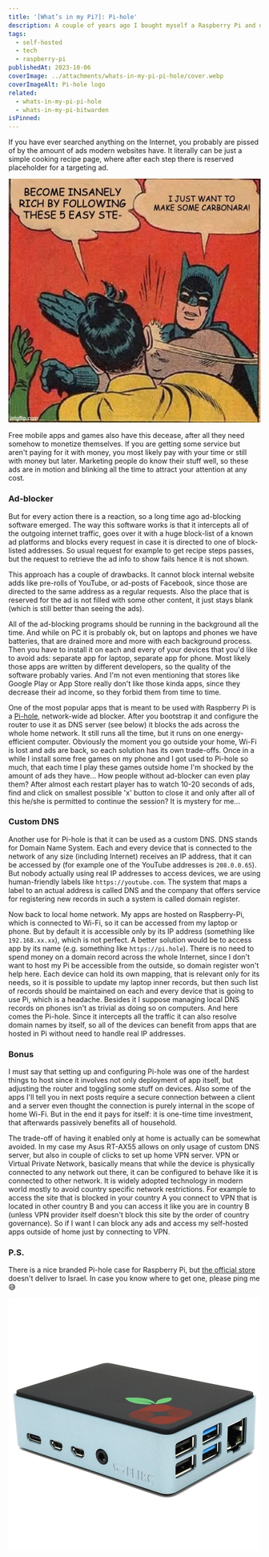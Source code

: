 ```yaml
---
title: '[What’s in my Pi?]: Pi-hole'
description: A couple of years ago I bought myself a Raspberry Pi and using it as a home server hosting there a bunch of different apps. The whole setup went through several iterations and is still evolving. I'd like to share with you what I have there and how it is helping me in my day-to-day life. There will be several posts in order to make it more readable, so keep in touch
tags:
  - self-hosted
  - tech
  - raspberry-pi
publishedAt: 2023-10-06
coverImage: ../attachments/whats-in-my-pi-pi-hole/cover.webp
coverImageAlt: Pi-hole logo
related:
  - whats-in-my-pi-pi-hole
  - whats-in-my-pi-bitwarden
isPinned:
---
```


If you have ever searched anything on the Internet, you probably are pissed of by the amount of ads modern websites have. It literally can be just a simple cooking recipe page, where after each step there is reserved placeholder for a targeting ad.

![ad meme](../attachments/whats-in-my-pi-pi-hole/ad-meme.webp)

Free mobile apps and games also have this decease, after all they need somehow to monetize themselves. If you are getting some service but aren't paying for it with money, you most likely pay with your time or still with money but later. Marketing people do know their stuff well, so these ads are in motion and blinking all the time to attract your attention at any cost.

### Ad-blocker

But for every action there is a reaction, so a long time ago ad-blocking software emerged. The way this software works is that it intercepts all of the outgoing internet traffic, goes over it with a huge block-list of a known ad platforms and blocks every request in case it is directed to one of block-listed addresses. So usual request for example to get recipe steps passes, but the request to retrieve the ad info to show fails hence it is not shown.

This approach has a couple of drawbacks. It cannot block internal website adds like pre-rolls of YouTube, or ad-posts of Facebook, since those are directed to the same address as a regular requests. Also the place that is reserved for the ad is not filled with some other content, it just stays blank (which is still better than seeing the ads).

All of the ad-blocking programs should be running in the background all the time. And while on PC it is probably ok, but on laptops and phones we have batteries, that are drained more and more with each background process. Then you have to install it on each and every of your devices that you'd like to avoid ads: separate app for laptop, separate app for phone. Most likely those apps are written by different developers, so the quality of the software probably varies. And I'm not even mentioning that stores like Google Play or App Store really don't like those kinda apps, since they decrease their ad income, so they forbid them from time to time.

One of the most popular apps that is meant to be used with Raspberry Pi is a [Pi-hole](https://pi-hole.net/), network-wide ad blocker. After you bootstrap it and configure the router to use it as DNS server (see below) it blocks the ads across the whole home network. It still runs all the time, but it runs on one energy-efficient computer. Obviously the moment you go outside your home, Wi-Fi is lost and ads are back, so each solution has its own trade-offs. Once in a while I install some free games on my phone and I got used to Pi-hole so much, that each time I play these games outside home I'm shocked by the amount of ads they have... How people without ad-blocker can even play them? After almost each restart player has to watch 10-20 seconds of ads, find and click on smallest possible 'x' button to close it and only after all of this he/she is permitted to continue the session? It is mystery for me...

### Custom DNS

Another use for Pi-hole is that it can be used as a custom DNS. DNS stands for Domain Name System. Each and every device that is connected to the network of any size (including Internet) receives an IP address, that it can be accessed by (for example one of the YouTube addresses is `208.0.0.65`). But nobody actually using real IP addresses to access devices, we are using human-friendly labels like `https://youtube.com`. The system that maps a label to an actual address is called DNS and the company that offers service for registering new records in such a system is called domain register.

Now back to local home network. My apps are hosted on Raspberry-Pi, which is connected to Wi-Fi, so it can be accessed from my laptop or phone. But by default it is accessible only by its IP address (something like `192.168.xx.xx`), which is not perfect. A better solution would be to access app by its name (e.g. something like `https://pi.hole`). There is no need to spend money on a domain record across the whole Internet, since I don't want to host my Pi be accessible from the outside, so domain register won't help here. Each device can hold its own mapping, that is relevant only for its needs, so it is possible to update my laptop inner records, but then such list of records should be maintained on each and every device that is going to use Pi, which is a headache. Besides it I suppose managing local DNS records on phones isn't as trivial as doing so on computers. And here comes the Pi-hole. Since it intercepts all the traffic it can also resolve domain names by itself, so all of the devices can benefit from apps that are hosted in Pi without need to handle real IP addresses.

### Bonus

I must say that setting up and configuring Pi-hole was one of the hardest things to host since it involves not only deployment of app itself, but adjusting the router and toggling some stuff on devices. Also some of the apps I'll tell you in next posts require a secure connection between a client and a server even thought the connection is purely internal in the scope of home Wi-Fi. But in the end it pays for itself: it is one-time time investment, that afterwards passively benefits all of household.

The trade-off of having it enabled only at home is actually can be somewhat avoided. In my case my Asus RT-AX55 allows on only usage of custom DNS server, but also in couple of clicks to set up home VPN server. VPN or Virtual Private Network, basically means that while the device is physically connected to any network out there, it can be configured to behave like it is connected to other network. It is widely adopted technology in modern world mostly to avoid country specific network restrictions. For example to access the site that is blocked in your country A you connect to VPN that is located in other country B and you can access it like you are in country B (unless VPN provider itself doesn't block this site by the order of country governance). So if I want I can block any ads and access my self-hosted apps outside of home just by connecting to VPN.

### P.S.

There is a nice branded Pi-hole case for Raspberry Pi, but [the official store](https://thepihut.com/products/pi-hole-edition-raspberry-pi-4-flirc-case) doesn't deliver to Israel. In case you know where to get one, please ping me😅

![pi hole case](../attachments/whats-in-my-pi-pi-hole/pi-hole-case.webp)
